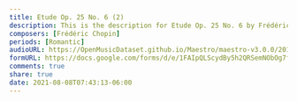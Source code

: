 ```yaml
---
title: Etude Op. 25 No. 6 (2)
description: This is the description for Etude Op. 25 No. 6 by Frédéric Chopin
composers: [Frédéric Chopin]
periods: [Romantic]
audioURL: https://OpenMusicDataset.github.io/Maestro/maestro-v3.0.0/2013/ORIG-MIDI_01_7_6_13_Group__MID--AUDIO_03_R1_2013_wav--3.midi
formURL: https://docs.google.com/forms/d/e/1FAIpQLScydBy5h2QRSemNObOg7fEza7bSSu4UOYf3_6Ig17KHI9vrXA/viewform
comments: true
share: true
date: 2021-08-08T07:43:13-06:00
---
```

